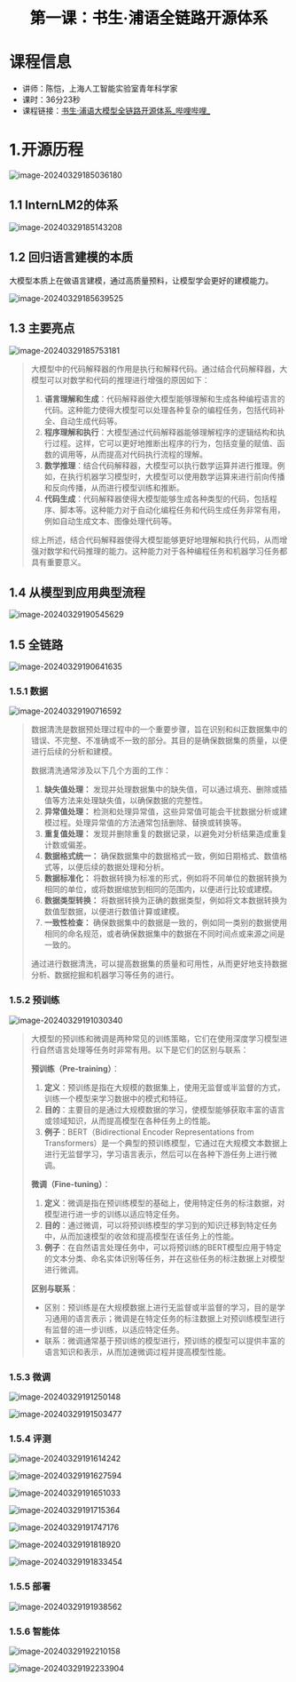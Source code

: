 <h1 align = 'center'> <font color = black face=雅黑>第一课：书生·浦语全链路开源体系</font></h1>

# 课程信息

- 讲师：陈恺，上海人工智能实验室青年科学家
- 课时：36分23秒
- 课程链接：[书生·浦语大模型全链路开源体系_哔哩哔哩_](https://www.bilibili.com/video/BV1Vx421X72D/?vd_source=a54da2b96cb46916e198eb5ccec81669)

# 1.开源历程

![image-20240329185036180](C:\Users\chosu\AppData\Roaming\Typora\typora-user-images\image-20240329185036180.png)

## 1.1 InternLM2的体系

![image-20240329185143208](C:\Users\chosu\AppData\Roaming\Typora\typora-user-images\image-20240329185143208.png)

## 1.2 回归语言建模的本质

大模型本质上在做语言建模，通过高质量预料，让模型学会更好的建模能力。

![image-20240329185639525](C:\Users\chosu\AppData\Roaming\Typora\typora-user-images\image-20240329185639525.png)

## 1.3 主要亮点

![image-20240329185753181](C:\Users\chosu\AppData\Roaming\Typora\typora-user-images\image-20240329185753181.png)

> 大模型中的代码解释器的作用是执行和解释代码。通过结合代码解释器，大模型可以对数学和代码的推理进行增强的原因如下：
>
> 1. **语言理解和生成**：代码解释器使大模型能够理解和生成各种编程语言的代码。这种能力使得大模型可以处理各种复杂的编程任务，包括代码补全、自动生成代码等。
> 2. **程序理解和执行**：大模型通过代码解释器能够理解程序的逻辑结构和执行过程。这样，它可以更好地推断出程序的行为，包括变量的赋值、函数的调用等，从而提高对代码执行流程的理解。
> 3. **数学推理**：结合代码解释器，大模型可以执行数学运算并进行推理。例如，在执行机器学习模型时，大模型可以使用数学运算来进行前向传播和反向传播，从而进行模型训练和推断。
> 4. **代码生成**：代码解释器使得大模型能够生成各种类型的代码，包括程序、脚本等。这种能力对于自动化编程任务和代码生成任务非常有用，例如自动生成文本、图像处理代码等。
>
> 综上所述，结合代码解释器使得大模型能够更好地理解和执行代码，从而增强对数学和代码推理的能力。这种能力对于各种编程任务和机器学习任务都具有重要意义。

## 1.4 从模型到应用典型流程

![image-20240329190545629](C:\Users\chosu\AppData\Roaming\Typora\typora-user-images\image-20240329190545629.png)

## 1.5 全链路

![image-20240329190641635](C:\Users\chosu\AppData\Roaming\Typora\typora-user-images\image-20240329190641635.png)

### 1.5.1 数据

![image-20240329190716592](C:\Users\chosu\AppData\Roaming\Typora\typora-user-images\image-20240329190716592.png)

> 数据清洗是数据预处理过程中的一个重要步骤，旨在识别和纠正数据集中的错误、不完整、不准确或不一致的部分。其目的是确保数据集的质量，以便进行后续的分析和建模。
>
> 数据清洗通常涉及以下几个方面的工作：
>
> 1. **缺失值处理：** 发现并处理数据集中的缺失值，可以通过填充、删除或插值等方法来处理缺失值，以确保数据的完整性。
> 2. **异常值处理：** 检测和处理异常值，这些异常值可能会干扰数据分析或建模过程。处理异常值的方法通常包括删除、替换或转换等。
> 3. **重复值处理：** 发现并删除重复的数据记录，以避免对分析结果造成重复计数或偏差。
> 4. **数据格式统一：** 确保数据集中的数据格式一致，例如日期格式、数值格式等，以便后续的数据处理和分析。
> 5. **数据标准化：** 将数据转换为标准的形式，例如将不同单位的数据转换为相同的单位，或将数据缩放到相同的范围内，以便进行比较或建模。
> 6. **数据类型转换：** 将数据转换为正确的数据类型，例如将文本数据转换为数值型数据，以便进行数值计算或建模。
> 7. **一致性检查：** 确保数据集中的数据是一致的，例如同一类别的数据使用相同的命名规范，或者确保数据集中的数据在不同时间点或来源之间是一致的。
>
> 通过进行数据清洗，可以提高数据集的质量和可用性，从而更好地支持数据分析、数据挖掘和机器学习等任务的进行。

### 1.5.2 预训练

![image-20240329191030340](C:\Users\chosu\AppData\Roaming\Typora\typora-user-images\image-20240329191030340.png)

> 大模型的预训练和微调是两种常见的训练策略，它们在使用深度学习模型进行自然语言处理等任务时非常有用。以下是它们的区别与联系：
>
> **预训练（Pre-training）**：
>
> 1. **定义**：预训练是指在大规模的数据集上，使用无监督或半监督的方式，训练一个模型来学习数据中的模式和特征。
> 2. **目的**：主要目的是通过大规模数据的学习，使模型能够获取丰富的语言或领域知识，从而提高模型在各种任务上的性能。
> 3. **例子**：BERT（Bidirectional Encoder Representations from Transformers）是一个典型的预训练模型，它通过在大规模文本数据上进行无监督学习，学习语言表示，然后可以在各种下游任务上进行微调。
>
> **微调（Fine-tuning）**：
>
> 1. **定义**：微调是指在预训练模型的基础上，使用特定任务的标注数据，对模型进行进一步的训练以适应特定任务。
> 2. **目的**：通过微调，可以将预训练模型的学习到的知识迁移到特定任务中，从而加速模型的收敛和提高模型在该任务上的性能。
> 3. **例子**：在自然语言处理任务中，可以将预训练的BERT模型应用于特定的文本分类、命名实体识别等任务，并在这些任务的标注数据上对模型进行微调。
>
> **区别与联系**：
>
> - 区别：预训练是在大规模数据上进行无监督或半监督的学习，目的是学习通用的语言表示；微调是在特定任务的标注数据上对预训练模型进行有监督的进一步训练，以适应特定任务。
> - 联系：微调通常基于预训练的模型进行，预训练的模型可以提供丰富的语言知识和表示，从而加速微调过程并提高模型性能。

### 1.5.3 微调

![image-20240329191250148](C:\Users\chosu\AppData\Roaming\Typora\typora-user-images\image-20240329191250148.png)

![image-20240329191503477](C:\Users\chosu\AppData\Roaming\Typora\typora-user-images\image-20240329191503477.png)

### 1.5.4 评测

![image-20240329191614242](C:\Users\chosu\AppData\Roaming\Typora\typora-user-images\image-20240329191614242.png)

![image-20240329191627594](C:\Users\chosu\AppData\Roaming\Typora\typora-user-images\image-20240329191627594.png)

![image-20240329191651033](C:\Users\chosu\AppData\Roaming\Typora\typora-user-images\image-20240329191651033.png)

![image-20240329191715364](C:\Users\chosu\AppData\Roaming\Typora\typora-user-images\image-20240329191715364.png)

![image-20240329191747176](C:\Users\chosu\AppData\Roaming\Typora\typora-user-images\image-20240329191747176.png)

![image-20240329191818920](C:\Users\chosu\AppData\Roaming\Typora\typora-user-images\image-20240329191818920.png)

![image-20240329191833454](C:\Users\chosu\AppData\Roaming\Typora\typora-user-images\image-20240329191833454.png)

### 1.5.5 部署

![image-20240329191938562](C:\Users\chosu\AppData\Roaming\Typora\typora-user-images\image-20240329191938562.png)

### 1.5.6 智能体

![image-20240329192210158](C:\Users\chosu\AppData\Roaming\Typora\typora-user-images\image-20240329192210158.png)

![image-20240329192233904](C:\Users\chosu\AppData\Roaming\Typora\typora-user-images\image-20240329192233904.png)